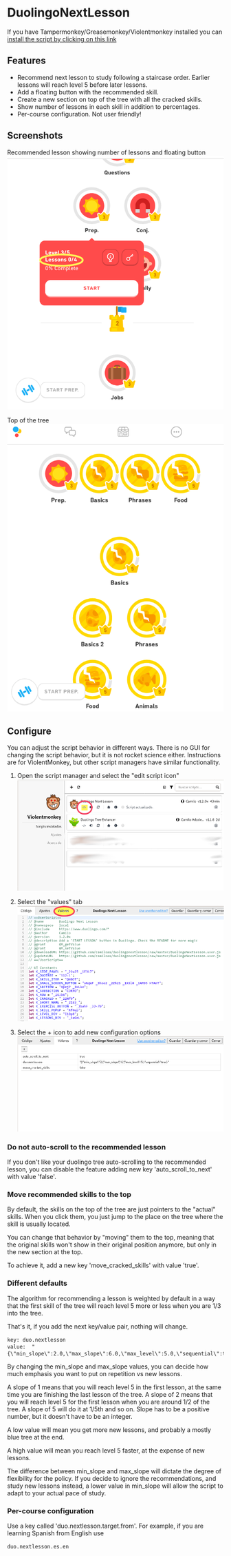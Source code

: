 DuolingoNextLesson
===========

If you have Tampermonkey/Greasemonkey/Violentmonkey installed you can [install the script by clicking on this link](https://github.com/camiloaa/duolingonextlesson/raw/master/DuolingoNextLesson.user.js)

## Features

- Recommend next lesson to study following a staircase order. Earlier lessons will reach level 5 before later lessons.
- Add a floating button with the recommended skill.
- Create a new section on top of the tree with all the cracked skills.
- Show number of lessons in each skill in addition to percentages.
- Per-course configuration. Not user friendly!

## Screenshots

Recommended lesson showing number of lessons and floating button    
![Recommended lesson](screenshots/SelectedItem.png)

Top of the tree    
![Top of the tree](screenshots/TopTree.png)

## Configure

You can adjust the script behavior in different ways.
There is no GUI for changing the script behavior, but it is not rocket science either.
Instructions are for ViolentMonkey, but other script managers have similar functionality.

1. Open the script manager and select the "edit script icon"    
![Script manager](screenshots/InstalledScripts.png)

2. Select the "values" tab    
![Values tab in script editor](screenshots/Editor.png)

3. Select the + icon to add new configuration options    
![Values](screenshots/Values.png)

### Do not auto-scroll to the recommended lesson

If you don't like your duolingo tree auto-scrolling to the recommended lesson, you can
disable the feature adding new key 'auto_scroll_to_next' with value 'false'.

### Move recommended skills to the top

By default, the skills on the top of the tree are just pointers to the "actual" skills.
When you click them, you just jump to the place on the tree where the skill is usually located.

You can change that behavior by "moving" them to the top, meaning that the original skills won't show
in their original position anymore, but only in the new section at the top.

To achieve it, add a new key 'move_cracked_skills' with value 'true'.

### Different defaults

The algorithm for recommending a lesson is weighted by default in a way that the first skill of the
tree will reach level 5 more or less when you are 1/3 into the tree.

That's it, if you add the next key/value pair, nothing will change.


```
key: duo.nextlesson
value:  "{\"min_slope\":2.0,\"max_slope\":6.0,\"max_level\":5.0,\"sequential\":true}"
```

By changing the min_slope and max_slope values, you can decide how much emphasis you want to put
on repetition vs new lessons.

A slope of 1 means that you will reach level 5 in the first lesson, at the same time you are
finishing the last lesson of the tree. A slope of 2 means that you will reach level 5 for the
first lesson when you are around 1/2 of the tree. A slope of 5 will do it at 1/5th and so on.
Slope has to be a positive number, but it doesn't have to be an integer.

A low value will mean you get more new lessons, and probably a mostly blue tree at the end.

A high value will mean you reach level 5 faster, at the expense of new lessons.

The difference between min_slope and max_slope will dictate the degree of flexibility for the policy.
If you decide to ignore the recommendations, and study new lessons instead, a lower value in min_slope
will allow the script to adapt to your actual pace of study.

### Per-course configuration

Use a key called 'duo.nextlesson.target.from'. For example, if you are learning Spanish
from English use

```
duo.nextlesson.es.en
```
